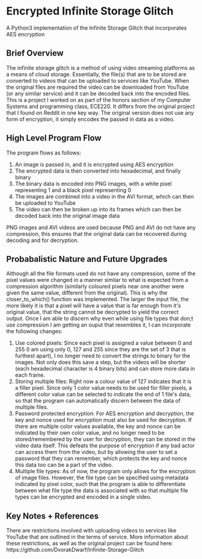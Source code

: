# Encrypted Infinite Storage Glitch
A Python3 implementation of the Infinite Storage Glitch that incorporates AES encryption

<h2>Brief Overview</h2>

<p>
  The infinite storage glitch is a method of using video streaming platforms as a means of cloud storage. 
  Essentially, the file(s) that are to be stored are converted to videos that can be uploaded to services like YouTube. 
  When the original files are required the video can be downloaded from YouTube (or any similar service) and it can be 
  decoded back into the encoded files. This is a project I worked on as part of the honors section of my Computer Systems and programming class, ECE220.
  It differs from the original project that I found on Reddit in one key way. The original version does not use any form of encryption, 
  it simply encodes the passed in data as a video. 
</p>

<h2>High Level Program Flow</h2>

<p>
  The program flows as follows: <br>
    <ol>
      <li>An image is passed in, and it is encrypted using AES encryption</li>
      <li>The encrypted data is then converted into hexadecimal, and finally binary</li>
      <li>The binary data is encoded into PNG images, with a white pixel representing 1 and a black pixel representing 0</li>
      <li>The images are combined into a video in the AVI format, which can then be uploaded to YouTube</li>
      <li>The video can then be broken up into its frames which can then be decoded back into the original image data</li>
    </ol>
PNG images and AVI videos are used because PNG and AVI do not have any compression, this ensures that the 
original data can be recovered during decoding and for decryption.
</p>

<h2>Probabalistic Nature and Future Upgrades</h2>
<p>
  Although all the file formats used do not have any compression, some of the pixel values were changed in a manner similar to what is expected
  from a compression algorithm (similarly coloured pixels near one another were given the same value, different from the original). This is why
  the closer_to_which() function was implemented. The larger the input file, the more likely it is that a pixel will have a value that is far 
  enough from it's original value, that the string cannot be decrypted to yield the correct output. Once I am able to discern why even while using 
  file types that don;t use compression I am getting an ouput that resembles it, I can incorporate the following changes: 
  <ol>
      <li>
        Use colored pixels: Since each pixel is assigned a value between 0 and 255 (I am using only 0, 127 and 255 since they are the 
        set of 3 that is furthest apart), I no longer need to convert the strings to binary for the images. Not only does this save a step, but the 
        videos will be shorter (each hexadecimal character is 4 binary bits) and can store more data in each frame. 
      </li>
      <li>
        Storing multiple files: Right now a colour value of 127 indicates that it is a filler pixel. Since only 1 color value needs to be used 
        for filler pixels, a different color value can be selected to indicate the end of 1 file's data, so that the program can automatically 
        discern between the data of multiple files. 
      </li>
      <li>
        Password protected encryption: For AES encryption and decryption, the key and nonce used for encryption must also be used for decryption. 
        If there are multiple color values available, the key and nonce can be indicated by their own color value, and no longer need to be
        stored/remembered by the user for decryption, they can be stored in the video data itself. This defeats the purpose of encryption if any bad
        actor can access them from the video, but by allowing the user to set a password that they can remember, which protects the key and nonce this
        data too can be a part of the video. 
      </li>
      <li>
        Multiple file types: As of now, the program only allows for the encryption of image files. However, the file type can be specified using 
        metadata indicated by pixel color, such that the program is able to differentiate between what file type the data is associated with so that 
        multiple file types can be encrypted and encoded in a single video. 
      </li>
    </ol>
</p>

<h2>Key Notes + References</h2>
<p>
  There are restrictions involved with uploading videos to services like YouTube that are outlined in the terms of service. More information about 
  these restrictions, as well as the original project can be found here: <br>
  https://github.com/DvorakDwarf/Infinite-Storage-Glitch
</p>


